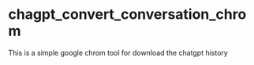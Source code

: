 # chagpt_convert_conversation_chrom

This is a simple google chrom tool for download the chatgpt history
